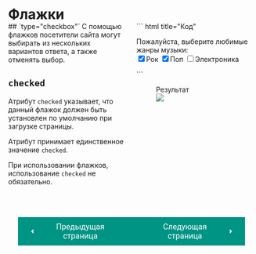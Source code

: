 # Флажки

<div style="display:flex;margin-top:-20px;" markdown>
<div style="flex:1;margin-right:20px;width:40%;" markdown>
## `type="checkbox"`
С помощью флажков посетители сайта могут выбирать из нескольких вариантов ответа, а также отменять выбор.

## `checked`
Атрибут `checked` указывает, что данный флажок должен быть установлен по умолчанию при загрузке страницы.

Атрибут принимает единственное значение `checked`.

При использовании флажков, использование `checked` не обязательно.
</div>
<div style="flex:1;width:60%;" markdown>
``` html title="Код"
<form action="https://www.primer.ru/profile.php">
    <p>Пожалуйста, выберите любимые жанры музыки: 
    <br />
        <input type="checkbox" name="genre" 
        value="rock" checked="checked" />Рок
        <input type="checkbox" name="genre" 
        value="pop" checked="checked" />Поп
        <input type="checkbox" name="genre" 
        value="techno" />Электроника
    </p>
</form>
```

<figure><figcaption>Результат</figcaption><img src="/sitetest/assets/images/formflags.png"></figure></div></div>

<div style="display: flex; justify-content: space-between; padding: 20px; margin-top:30px;"><button class="custom-button" style="background-color: rgb(0, 148, 133); color: white; font-family: 'Roboto', sans-serif; border: none; cursor: pointer; padding: 10px 20px; font-size: 16px; display: flex; align-items: center;" onclick="window.location.href='/sitetest/html/forms/switch'"><svg xmlns="http://www.w3.org/2000/svg" viewBox="0 0 24 24" style="fill: white; width: 20px; height: 20px;"><path d="M15 18l-6-6 6-6" /></svg><span style="margin: 0 10px;">Предыдущая страница</span></button><button class="custom-button" style="background-color: rgb(0, 148, 133); color: white; font-family: 'Roboto', sans-serif; border: none; cursor: pointer; padding: 10px 20px; font-size: 16px; display: flex; align-items: center;" onclick="window.location.href='/sitetest/html/forms/list'"><span style="margin: 0 10px;">Следующая страница</span><svg xmlns="http://www.w3.org/2000/svg" viewBox="0 0 24 24" style="fill: white; width: 20px; height: 20px;"><path d="M9 18l6-6-6-6" /></svg></button></div>
